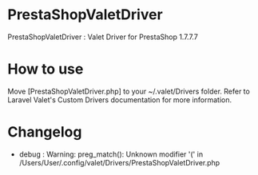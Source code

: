 # PrestaShopValetDriver
PrestaShopValetDriver : Valet Driver for PrestaShop 1.7.7.7

# How to use
Move [PrestaShopValetDriver.php] to your ~/.valet/Drivers folder.
Refer to Laravel Valet's Custom Drivers documentation for more information.

# Changelog
- debug : Warning: preg_match(): Unknown modifier '(' in /Users/User/.config/valet/Drivers/PrestaShopValetDriver.php
